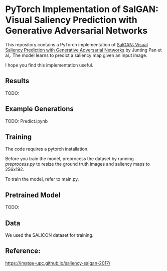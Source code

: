 PyTorch Implementation of SalGAN: Visual Saliency Prediction with Generative Adversarial Networks
=====================================

This repository contains a PyTorch implementation of [SalGAN: Visual Saliency Prediction with Generative Adversarial Networks](https://github.com/imatge-upc/saliency-salgan-2017) by Junting Pan et al,. The model learns to predict a saliency map given an input image.

I hope you find this implementation useful.

Results
-------------------
TODO: 


Example Generations
-------------------
TODO: Predict.ipynb


Training
--------
The code requires a pytorch installation. 

Before you train the model, preprocess the dataset by running *preprocess.py* to resize the ground truth images and saliency maps to 256x192. 

To train the model, refer to main.py.

Pretrained Model
--------
TODO: 

Data
----
We used the SALICON dataset for training. 

Reference:
---------
https://imatge-upc.github.io/saliency-salgan-2017/

